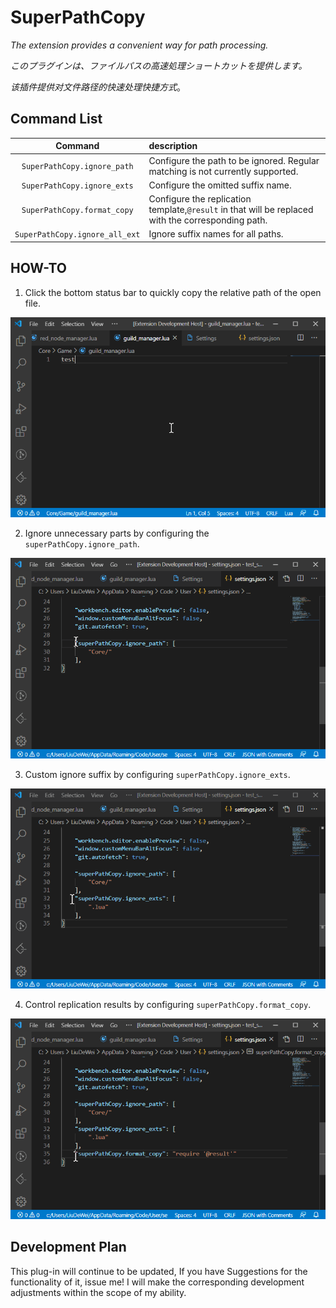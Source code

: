 # **SuperPathCopy**  
*The extension provides a convenient way for path processing.*

*このプラグインは、ファイルパスの高速処理ショートカットを提供します。*

*该插件提供对文件路径的快速处理快捷方式*。

## **Command List**
|            Command             | description                                                                                        |
| :----------------------------: | :------------------------------------------------------------------------------------------------- |
|  `SuperPathCopy.ignore_path`   | Configure the path to be ignored. Regular matching is not currently supported.                     |
|  `SuperPathCopy.ignore_exts`   | Configure the omitted suffix name.                                                                 |
|  `SuperPathCopy.format_copy`   | Configure the replication template,`@result` in that will be replaced with the corresponding path. |
| `SuperPathCopy.ignore_all_ext` | Ignore suffix names for all paths.                                                                 |

## **HOW-TO**

1. Click the bottom status bar to quickly copy the relative path of the open file.

![](https://raw.githubusercontent.com/JiuMengDz/owner_images/master/vscode_extension/superpathcopy/normal_test.gif)

2. Ignore unnecessary parts by configuring the `superPathCopy.ignore_path`.

![](https://raw.githubusercontent.com/JiuMengDz/owner_images/master/vscode_extension/superpathcopy/ignore_path_test.gif)

3. Custom ignore suffix by configuring `superPathCopy.ignore_exts`.

![](https://raw.githubusercontent.com/JiuMengDz/owner_images/master/vscode_extension/superpathcopy/ignore_ext_test.gif)

4. Control replication results by configuring `superPathCopy.format_copy`.

![](https://raw.githubusercontent.com/JiuMengDz/owner_images/master/vscode_extension/superpathcopy/format_test.gif)

## **Development Plan**
This plug-in will continue to be updated, If you have Suggestions for the functionality of it, issue me! I will make the corresponding development adjustments within the scope of my ability.